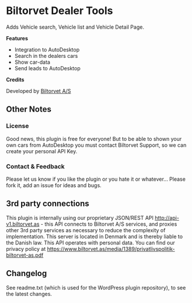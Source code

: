# Biltorvet Dealer Tools

Adds Vehicle search, Vehicle list and Vehicle Detail Page.

**Features**

* Integration to AutoDesktop
* Search in the dealers cars
* Show car-data
* Send leads to AutoDesktop


**Credits**

Developed by [Biltorvet A/S](https://biltovet.as)


## Other Notes
### License
Good news, this plugin is free for everyone! But to be able to shown your own cars from AutoDesktop you must contact Biltorvet Support, so we can create your personal API Key.


### Contact & Feedback
Please let us know if you like the plugin or you hate it or whatever... Please fork it, add an issue for ideas and bugs.

## 3rd party connections
This plugin is internally using our proprietary JSON/REST API http://api-v1.biltorvet.as - this API connects to Biltorvet A/S services, and proxies other 3rd party services as necessary to reduce the complexity of implementation. This server is located in Denmark and is thereby liable to the Danish law. This API operates with personal data. You can find our privacy policy at https://www.biltorvet.as/media/1389/privatlivspolitik-biltorvet-as.pdf

## Changelog
See readme.txt (which is used for the WordPress plugin repository), to see the latest changes.